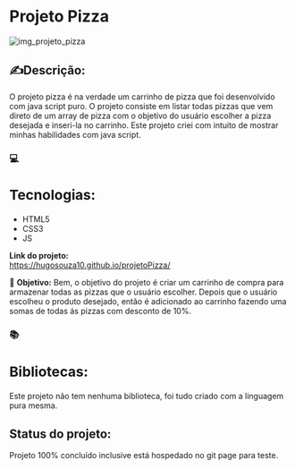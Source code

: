 ## <h1>Projeto Pizza</h1>

![img_projeto_pizza](https://user-images.githubusercontent.com/51915862/135942341-bec02987-3149-48e7-ab4a-fb8a8e57bda1.png)


### <h2> ✍️**Descrição:</h2>**

O projeto pizza é na verdade um carrinho de pizza que foi desenvolvido com java script puro. O projeto consiste em listar todas pizzas que vem direto de um array de pizza com o objetivo do usuário escolher a pizza desejada e inseri-la no carrinho. Este projeto criei com intuito de mostrar minhas habilidades com java script.

### 💻  **<h2>Tecnologias:</h2>**

  <ul>
    <li>HTML5</li>
    <li>CSS3</li>
     <li>JS</li>
  </ul>


**<strong>Link do projeto:</strong>**  
   https://hugosouza10.github.io/projetoPizza/

🎯 **Objetivo:**  Bem, o objetivo do projeto é criar um carrinho de compra para armazenar todas as pizzas que o usuário escolher. Depois que o usuário escolheu o produto desejado, então é adicionado ao carrinho fazendo uma somas de todas ás pizzas com desconto de 10%.

### 📚**<h2>Bibliotecas:</h2>**

Este projeto não tem nenhuma biblioteca, foi tudo criado com a linguagem pura mesma.

**<h2>Status do projeto:</h2>**

Projeto 100% concluído inclusive está hospedado no git page para teste.

